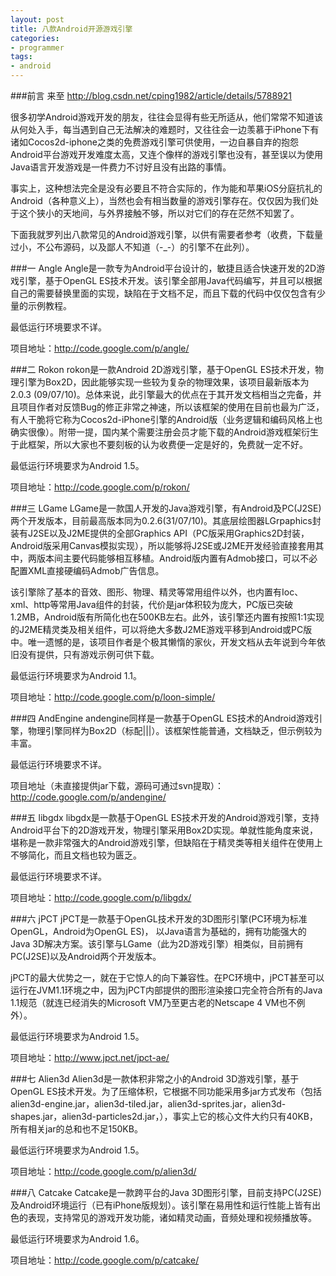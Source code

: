 ```yaml
---
layout: post
title: 八款Android开源游戏引擎
categories:
- programmer
tags:
- android
---
```


###前言
来至 http://blog.csdn.net/cping1982/article/details/5788921

很多初学Android游戏开发的朋友，往往会显得有些无所适从，他们常常不知道该从何处入手，每当遇到自己无法解决的难题时，又往往会一边羡慕于iPhone下有诸如Cocos2d-iphone之类的免费游戏引擎可供使用，一边自暴自弃的抱怨Android平台游戏开发难度太高，又连个像样的游戏引擎也没有，甚至误以为使用Java语言开发游戏是一件费力不讨好且没有出路的事情。

事实上，这种想法完全是没有必要且不符合实际的，作为能和苹果iOS分庭抗礼的Android（各种意义上），当然也会有相当数量的游戏引擎存在。仅仅因为我们处于这个狭小的天地间，与外界接触不够，所以对它们的存在茫然不知罢了。

下面我就罗列出八款常见的Android游戏引擎，以供有需要者参考（收费，下载量过小，不公布源码，以及鄙人不知道（-_-）的引擎不在此列）。

###一 Angle
Angle是一款专为Android平台设计的，敏捷且适合快速开发的2D游戏引擎，基于OpenGL ES技术开发。该引擎全部用Java代码编写，并且可以根据自己的需要替换里面的实现，缺陷在于文档不足，而且下载的代码中仅仅包含有少量的示例教程。

最低运行环境要求不详。

项目地址：http://code.google.com/p/angle/ 


###二 Rokon 
rokon是一款Android 2D游戏引擎，基于OpenGL ES技术开发，物理引擎为Box2D，因此能够实现一些较为复杂的物理效果，该项目最新版本为 2.0.3 (09/07/10)。总体来说，此引擎最大的优点在于其开发文档相当之完备，并且项目作者对反馈Bug的修正非常之神速，所以该框架的使用在目前也最为广泛，有人干脆将它称为Cocos2d-iPhone引擎的Android版（业务逻辑和编码风格上也确实很像）。附带一提，国内某个需要注册会员才能下载的Android游戏框架衍生于此框架，所以大家也不要刻板的认为收费便一定是好的，免费就一定不好。

最低运行环境要求为Android 1.5。

项目地址：http://code.google.com/p/rokon/ 


###三 LGame 
LGame是一款国人开发的Java游戏引擎，有Android及PC(J2SE)两个开发版本，目前最高版本同为0.2.6(31/07/10)。其底层绘图器LGrpaphics封装有J2SE以及J2ME提供的全部Graphics API（PC版采用Graphics2D封装，Android版采用Canvas模拟实现），所以能够将J2SE或J2ME开发经验直接套用其中，两版本间主要代码能够相互移植。Android版内置有Admob接口，可以不必配置XML直接硬编码Admob广告信息。

该引擎除了基本的音效、图形、物理、精灵等常用组件以外，也内置有Ioc、xml、http等常用Java组件的封装，代价是jar体积较为庞大，PC版已突破1.2MB，Android版有所简化也在500KB左右。此外，该引擎还内置有按照1:1实现的J2ME精灵类及相关组件，可以将绝大多数J2ME游戏平移到Android或PC版中。唯一遗憾的是，该项目作者是个极其懒惰的家伙，开发文档从去年说到今年依旧没有提供，只有游戏示例可供下载。

最低运行环境要求为Android 1.1。

项目地址：http://code.google.com/p/loon-simple/ 


###四 AndEngine 
andengine同样是一款基于OpenGL ES技术的Android游戏引擎，物理引擎同样为Box2D（标配|||）。该框架性能普通，文档缺乏，但示例较为丰富。

最低运行环境要求不详。

项目地址（未直接提供jar下载，源码可通过svn提取）：http://code.google.com/p/andengine/ 


###五 libgdx 
libgdx是一款基于OpenGL ES技术开发的Android游戏引擎，支持Android平台下的2D游戏开发，物理引擎采用Box2D实现。单就性能角度来说，堪称是一款非常强大的Android游戏引擎，但缺陷在于精灵类等相关组件在使用上不够简化，而且文档也较为匮乏。

最低运行环境要求不详。

项目地址：http://code.google.com/p/libgdx/ 


###六 jPCT 
jPCT是一款基于OpenGL技术开发的3D图形引擎(PC环境为标准OpenGL，Android为OpenGL ES)， 以Java语言为基础的，拥有功能强大的Java 3D解决方案。该引擎与LGame（此为2D游戏引擎）相类似，目前拥有PC(J2SE)以及Android两个开发版本。

jPCT的最大优势之一，就在于它惊人的向下兼容性。在PC环境中，jPCT甚至可以运行在JVM1.1环境之中，因为jPCT内部提供的图形渲染接口完全符合所有的Java 1.1规范（就连已经消失的Microsoft VM乃至更古老的Netscape 4 VM也不例外）。

最低运行环境要求为Android 1.5。

项目地址：http://www.jpct.net/jpct-ae/ 


###七 Alien3d 
Alien3d是一款体积非常之小的Android 3D游戏引擎，基于OpenGL ES技术开发。为了压缩体积，它根据不同功能采用多jar方式发布（包括alien3d-engine.jar，alien3d-tiled.jar，alien3d-sprites.jar，alien3d-shapes.jar，alien3d-particles2d.jar，），事实上它的核心文件大约只有40KB，所有相关jar的总和也不足150KB。

最低运行环境要求为Android 1.5。

项目地址：http://code.google.com/p/alien3d/ 


###八 Catcake 
Catcake是一款跨平台的Java 3D图形引擎，目前支持PC(J2SE)及Android环境运行（已有iPhone版规划）。该引擎在易用性和运行性能上皆有出色的表现，支持常见的游戏开发功能，诸如精灵动画，音频处理和视频播放等。

最低运行环境要求为Android 1.6。

项目地址：http://code.google.com/p/catcake/



